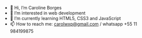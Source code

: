 - 👋 Hi, I’m Caroline Borges
- 👀 I’m interested in web development
- 🌱 I’m currently learning HTML5, CSS3 and JavaScript
- 📫 How to reach me: carolwxp@gmail.com / whatsapp +55 11 984199875

<!---
Caroline456/Caroline456 is a ✨ special ✨ repository because its `README.md` (this file) appears on your GitHub profile.
You can click the Preview link to take a look at your changes.
--->
